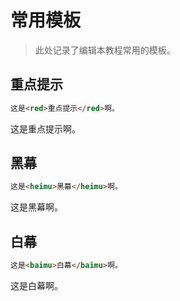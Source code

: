 # 常用模板

> 此处记录了编辑本教程常用的模板。


## 重点提示

```html
这是<red>重点提示</red>啊。
```

这是<red>重点提示</red>啊。

## 黑幕

```html
这是<heimu>黑幕</heimu>啊。
```

这是<heimu>黑幕</heimu>啊。

## 白幕

```html
这是<baimu>白幕</baimu>啊。
```

这是<baimu>白幕</baimu>啊。